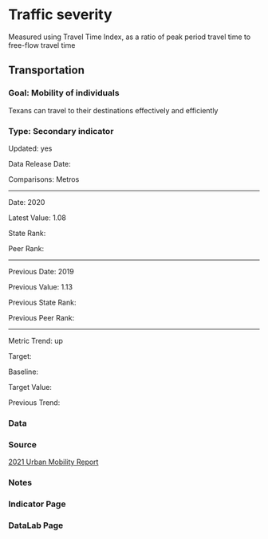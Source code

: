 # Traffic severity

Measured using Travel Time Index, as a ratio of peak period travel time to free-flow travel time

## Transportation

### Goal: Mobility of individuals

Texans can travel to their destinations effectively and efficiently

### Type: Secondary indicator

Updated: yes

Data Release Date: 

Comparisons: Metros

----

Date: 2020

Latest Value: 1.08 

State Rank: 

Peer Rank: 


----

Previous Date: 2019

Previous Value: 1.13

Previous State Rank: 

Previous Peer Rank: 


----
Metric Trend: up

Target: 

Baseline: 

Target Value: 

Previous Trend: 



<!--### Value

| Year      |  Value      | Rank        | Previous Year | Previous Value | Previous Rank | Trend | 
| ----------- | ----------- | ----------- | ----------- | ----------- | ----------- | -----------|
|   2020      |   1.08    |             |      2019   |   1.13    |             |    up     | 

-->
### Data

### Source

[2021 Urban Mobility Report](https://mobility.tamu.edu/umr/)

### Notes


### Indicator Page


### DataLab Page




